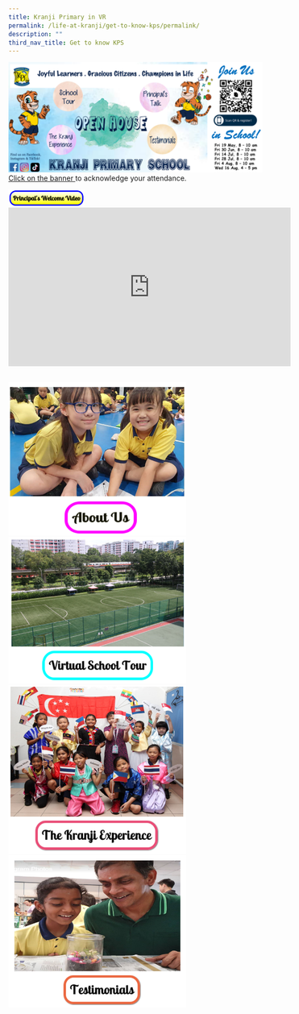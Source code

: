 ```yaml
---
title: Kranji Primary in VR
permalink: /life-at-kranji/get-to-know-kps/permalink/
description: ""
third_nav_title: Get to know KPS
---
```

<a href="https://form.gov.sg/6433b89891f2a6001176c773"><img src="/images/Life%20@%20Kranji/Virtual%20Open%20House/Virtual%20Open%20House/open%20house%20for%20p1%20registration%202023.png"> Click on the banner </a> to acknowledge your attendance.

  

<img style="width:30%;height:50%" src="/images/Life%20@%20Kranji/Virtual%20Open%20House/About%20us/P%20BUtton.png">

  

<iframe width="560" height="315" src="https://www.youtube.com/embed/cyNyP1-3Nrc" title="YouTube video player" frameborder="0" allow="accelerometer; autoplay; clipboard-write; encrypted-media; gyroscope; picture-in-picture" allowfullscreen=""></iframe>

  

  

  

<div><a href="https://form.gov.sg/6433b89891f2a6001176c773">

  

</a><div style="float: left"><a href="https://form.gov.sg/6433b89891f2a6001176c773">

  

</a><a href="/life-at-kranji/Virtual-Open-House/About-Us/">

  

<img style="width:70%;height:50%" src="/images/Life%20@%20Kranji/Virtual%20Open%20House/Virtual%20Open%20House/V2.png">

  

  

</a>

  

</div>

  

<div>

  

</div>

  

</div>

  

<div>

  

<div style="float: left">

  

<a href="/life-at-kranji/Virtual-Open-House/Virtual-School-Tour/">

  

<img style="width:70%;height:50%" src="/images/Life%20@%20Kranji/Virtual%20Open%20House/Virtual%20Open%20House/V3.png">

  

  

  

</a>

  

</div>

  

<div>

  

</div>

  

</div>

  

<div>

  

<div style="float: left">

  

<a href="/life-at-kranji/Virtual-Open-House/The-Kranji-Experience/">

  

<img style="width:70%;height:50%" src="/images/Life%20@%20Kranji/Virtual%20Open%20House/Virtual%20Open%20House/V4.png">

  

  

  

</a>

  

</div>

  

<div>

  

</div>

  

</div>

  

<div>

  

<div style="float: left">

  

<a href="/life-at-kranji/Virtual-Open-House/Testimonials-for-our-School/">

  

<img style="width:70%;height:50%" src="/images/Life%20@%20Kranji/Virtual%20Open%20House/Virtual%20Open%20House/V5.png">

  

  

</a>

  

</div>

  

<div>

  

</div>

  

</div>